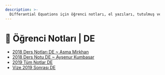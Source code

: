 ```yaml
---
description: >-
  Differantial Equations için öğrenci notları, el yazıları, tutulmuş veya alınmış notlar
---
```


# 📕 Öğrenci Notları \| DE

<!--YPackage.YGitbookIntegration-tarafından-otomatik-oluşturulmuştur-->

- [2018 Ders Notları DE ~ Asma Mirkhan](2018%20Ders%20Notlar%C4%B1%20DE%20~%20Asma%20Mirkhan.pdf)
- [2018 Ders Notu DE ~ Ayşenur Kumbasar](2018%20Ders%20Notu%20DE%20~%20Ay%C5%9Fenur%20Kumbasar.pdf)
- [2019 Tüm Notlar DE](2019%20T%C3%BCm%20Notlar%20DE.pdf)
- [Vize 2019 Sonrası DE](Vize%202019%20Sonras%C4%B1%20DE.pdf)

<!--YPackage.YGitbookIntegration-tarafından-otomatik-oluşturulmuştur-->
